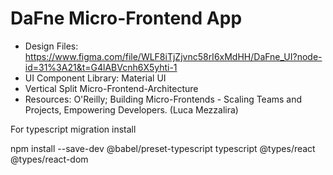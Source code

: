 # DaFne Micro-Frontend App

- Design Files: https://www.figma.com/file/WLF8iTjZjvnc58rI6xMdHH/DaFne_UI?node-id=31%3A21&t=G4lABVcnh6X5yhti-1
- UI Component Library: Material UI
- Vertical Split Micro-Frontend-Architecture 
- Resources: O'Reilly; Building Micro-Frontends - Scaling Teams and Projects, Empowering Developers. (Luca Mezzalira)


For typescript migration install 

npm install --save-dev @babel/preset-typescript typescript @types/react @types/react-dom